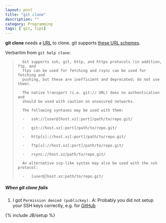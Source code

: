 ```yaml
---
layout: post
title: "git clone"
description: ""
category: Programming
tags: [ git, tips]
---
```


**git clone** needs a [URL](https://en.wikipedia.org/wiki/Uniform_Resource_Locator#Syntax) to clone. git supports [these URL schemes](https://git-scm.com/book/en/v2/Git-on-the-Server-The-Protocols).

Verbartim from `git help clone`:

>       Git supports ssh, git, http, and https protocols (in addition, ftp, and
>       ftps can be used for fetching and rsync can be used for fetching and
>       pushing, but these are inefficient and deprecated; do not use them).
>
>       The native transport (i.e. git:// URL) does no authentication and
>       should be used with caution on unsecured networks.
>
>       The following syntaxes may be used with them:
>
>       ·   ssh://[user@]host.xz[:port]/path/to/repo.git/
>
>       ·   git://host.xz[:port]/path/to/repo.git/
>
>       ·   http[s]://host.xz[:port]/path/to/repo.git/
>
>       ·   ftp[s]://host.xz[:port]/path/to/repo.git/
>
>       ·   rsync://host.xz/path/to/repo.git/
>
>       An alternative scp-like syntax may also be used with the ssh protocol:
>
>       ·   [user@]host.xz:path/to/repo.git/

##### When **git clone** fails

 1)  I got ```Permission denied (publickey).```
 A:  Probably you did not setup your SSH keys correctly, e.g. for [GitHub](https://help.github.com/articles/generating-an-ssh-key/) 

{% include JB/setup %}


